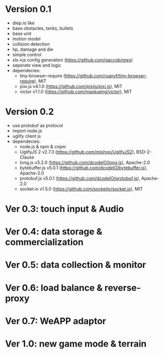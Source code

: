 Version 0.1
============
- diep.io like
- base obstacles, tanks, bullets
- base unit
- motion model
- collision detection
- hp, damage and die
- simple control
- xls->js config generation (https://github.com/gaccob/gres)
- seperate view and logic
- dependecies:
    - tiny-browser-require (https://github.com/ruanyf/tiny-browser-require), MIT
    - pixi.js v4.1.0 (https://github.com/pixijs/pixi.js), MIT
    - victor v1.1.0 (https://github.com/maxkueng/victor), MIT

Version 0.2
===========
- use protobuf as protocol
- import node.js
- uglify client js
- dependecies:
    - node.js & npm & cnpm
    - UglifyJS 2 v2.7.3 (https://github.com/mishoo/UglifyJS2), BSD-2-Clause
    - long.js v3.2.0 (https://github.com/dcodeIO/long.js), Apache-2.0
    - bytebuffer.js v5.0.1 (https://github.com/dcodeIO/bytebuffer.js), Apache-2.0
    - protobuf.js v5.0.1 (https://github.com/dcodeIO/protobuf.js), Apache-2.0
    - socket.io v1.5.0 (https://github.com/socketio/socket.io), MIT


Ver 0.3: touch input & Audio
================================

Ver 0.4: data storage & commercialization
================================

Ver 0.5: data collection & monitor
================================

Ver 0.6: load balance & reverse-proxy
================================

Ver 0.7: WeAPP adaptor
================================

Ver 1.0: new game mode & terrain
================================
